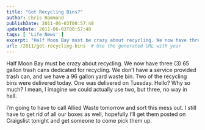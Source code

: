 ```yaml
---
title: "Got Recycling Bins?"
author: Chris Hammond
publishDate: 2011-06-03T00:57:48
updateDate: 2011-06-03T00:57:48
tags: [ 'Life News' ]
excerpt: "Half Moon Bay must be crazy about recycling. We now have three (3) 65 gallon trash cans dedicated for recycling. We don’t have a service provided trash can, and we have a 96 gallon yard waste bin. Two of the recycling bins were delivered today. One was delivered on Tuesday. Hello? Why so much? I mean, I imagine we could actually use two, but three, no way in hell.  I’m going to have to call Allied Waste tomorrow and sort this mess out. I still have to get rid of all our boxes as well, hopefully I’ll get them posted on Craigslist tonight and get someone to come pick them up."
url: /2011/got-recycling-bins  # Use the generated URL with year
---
```

<p>Half Moon Bay must be crazy about recycling. We now have three (3) 65 gallon trash cans dedicated for recycling. We don’t have a service provided trash can, and we have a 96 gallon yard waste bin. Two of the recycling bins were delivered today. One was delivered on Tuesday. Hello? Why so much? I mean, I imagine we could actually use two, but three, no way in hell.</p>  <p>I’m going to have to call Allied Waste tomorrow and sort this mess out. I still have to get rid of all our boxes as well, hopefully I’ll get them posted on Craigslist tonight and get someone to come pick them up.</p>
